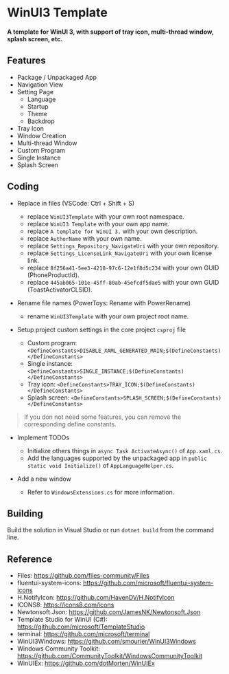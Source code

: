 # WinUI3 Template

**A template for WinUI 3, with support of tray icon, multi-thread window, splash screen, etc.**

## Features

* Package / Unpackaged App
* Navigation View
* Setting Page
	* Language
	* Startup
	* Theme
	* Backdrop
* Tray Icon
* Window Creation
* Multi-thread Window
* Custom Program
* Single Instance
* Splash Screen

## Coding

* Replace in files (VSCode: Ctrl + Shift + S)
	* replace `WinUI3Template` with your own root namespace.
	* replace `WinUI3 Template` with your own app name.
	* replace `A template for WinUI 3.` with your own description.
	* replace `AuthorName` with your own name.
	* replace `Settings_Repository_NavigateUri` with your own repository.
	* replace `Settings_LicenseLink_NavigateUri` with your own license link.
	* replace `8f256a41-5ee3-4218-97c6-12e1f8d5c234` with your own GUID (PhoneProductId).
	* replace `445ab065-101e-45ff-80ab-45efcdf5dae5` with your own GUID (ToastActivatorCLSID).

* Rename file names (PowerToys: Rename with PowerRename)
	* rename `WinUI3Template` with your own project root name.

* Setup project custom settings in the core project `csproj` file
	* Custom program: `<DefineConstants>DISABLE_XAML_GENERATED_MAIN;$(DefineConstants)</DefineConstants>`
	* Single instance: `<DefineConstants>SINGLE_INSTANCE;$(DefineConstants)</DefineConstants>`
	* Tray icon: `<DefineConstants>TRAY_ICON;$(DefineConstants)</DefineConstants>`
	* Splash screen: `<DefineConstants>SPLASH_SCREEN;$(DefineConstants)</DefineConstants>`

> If you don not need some features, you can remove the corresponding define constants.

* Implement TODOs
	* Initialize others things in `async Task ActivateAsync()` of `App.xaml.cs`.
	* Add the languages supported by the unpackaged app in `public static void Initialize()` of `AppLanguageHelper.cs`.

* Add a new window
	* Refer to `WindowsExtensions.cs` for more information.

## Building

Build the solution in Visual Studio or run `dotnet build` from the command line.

## Reference

* Files: https://github.com/files-community/Files
* fluentui-system-icons: https://github.com/microsoft/fluentui-system-icons
* H.NotifyIcon: https://github.com/HavenDV/H.NotifyIcon
* ICONS8: https://icons8.com/icons
* Newtonsoft.Json: https://github.com/JamesNK/Newtonsoft.Json
* Template Studio for WinUI (C#): https://github.com/microsoft/TemplateStudio
* terminal: https://github.com/microsoft/terminal
* WinUI3Windows: https://github.com/smourier/WinUI3Windows
* Windows Community Toolkit: https://github.com/CommunityToolkit/WindowsCommunityToolkit
* WinUIEx: https://github.com/dotMorten/WinUIEx